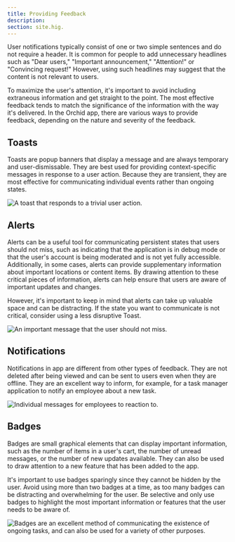 ```yaml
---
title: Providing Feedback
description:
section: site.hig.
---
```



User notifications typically consist of one or two simple sentences and do not require a header. It is common for people to add unnecessary headlines such as "Dear users," "Important announcement," "Attention!" or "Convincing request!" However, using such headlines may suggest that the content is not relevant to users.

To maximize the user's attention, it's important to avoid including extraneous information and get straight to the point. The most effective feedback tends to match the significance of the information with the way it's delivered. In the Orchid app, there are various ways to provide feedback, depending on the nature and severity of the feedback.


## Toasts

Toasts are popup banners that display a message and are always temporary and user-dismissable.
They are best used for providing context-specific messages in response to a user action. 
Because they are transient, they are most effective for communicating individual events rather than ongoing states.


![A toast that responds to a trivial user action.](https://orchid.software/img/hig/toast-example.png)



## Alerts

Alerts can be a useful tool for communicating persistent states that users should not miss, such as indicating that the application is in debug mode or that the user's account is being moderated and is not yet fully accessible. Additionally, in some cases, alerts can provide supplementary information about important locations or content items. By drawing attention to these critical pieces of information, alerts can help ensure that users are aware of important updates and changes.

However, it's important to keep in mind that alerts can take up valuable space and can be distracting. If the state you want to communicate is not critical, consider using a less disruptive Toast.

![An important message that the user should not miss.](https://orchid.software/img/hig/alert-example.png)

## Notifications

Notifications in app are different from other types of feedback. They are not deleted after being viewed and can be sent to users even when they are offline. They are an excellent way to inform, for example, for a task manager application to notify an employee about a new task.


![Individual messages for employees to reaction to.](https://orchid.software/img/hig/notification-example.png)


## Badges

Badges are small graphical elements that can display important information, such as the number of items in a user's cart, the number of unread messages, or the number of new updates available. They can also be used to draw attention to a new feature that has been added to the app.

It's important to use badges sparingly since they cannot be hidden by the user. Avoid using more than two badges at a time, as too many badges can be distracting and overwhelming for the user. Be selective and only use badges to highlight the most important information or features that the user needs to be aware of.

![Badges are an excellent method of communicating the existence of ongoing tasks, and can also be used for a variety of other purposes.](https://orchid.software/img/hig/badge-example.png)

